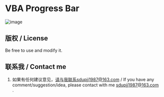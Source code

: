 # VBA Progress Bar
![image](https://github.com/sdupjj/VBA-Progress-Bar/screenshots/barbarbar.png#pic_center)     

## 版权 / License  
Be free to use and modify it.

## 联系我 / Contact me 
1. 如果有任何建议意见，请与我联系sdupjj1987@163.com / If you have any comment/suggestion/idea, please contact with me sdupjj1987@163.com .  